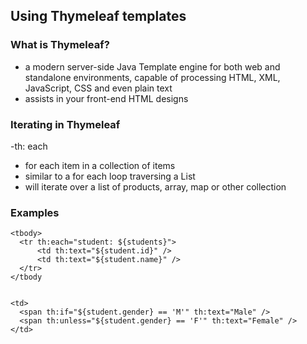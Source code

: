 ## Using Thymeleaf templates

### What is Thymeleaf?
- a modern server-side Java Template engine for both web and standalone environments, capable of processing HTML, XML, JavaScript, CSS and even plain text
- assists in your front-end HTML designs

### Iterating in Thymeleaf
-th: each 
  - for each item in a collection of items
  - similar to a for each loop traversing a List
  - will iterate over a list of products, array, map or other collection
  
  ### Examples
  ```
  <tbody>
    <tr th:each="student: ${students}">
        <td th:text="${student.id}" />
        <td th:text="${student.name}" />
    </tr>
</tbody
  
  
  <td>
    <span th:if="${student.gender} == 'M'" th:text="Male" /> 
    <span th:unless="${student.gender} == 'F'" th:text="Female" />
</td>

```


  
